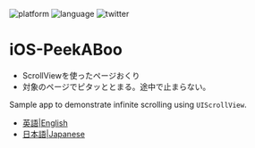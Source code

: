 ![platform](https://img.shields.io/badge/platform-iOS-blue.svg)
![language](https://img.shields.io/badge/language-swift4.2-green.svg)
![twitter](https://img.shields.io/badge/twitter-@yfujiki-blue.svg)
  
# iOS-PeekABoo

- ScrollViewを使ったページおくり
- 対象のページでピタッととまる。途中で止まらない。


Sample app to demonstrate infinite scrolling using `UIScrollView`.

- [英語|English](https://medium.com/@yfujiki/infinite-uiscrollview-with-paging-46c07e44a106)
- [日本語|Japanese](https://qiita.com/yfujiki/items/d974b69b35779897d249)
